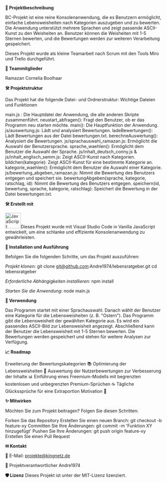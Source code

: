 **🌟 Projektbeschreibung**

BC-Projekt ist eine reine Konsolenanwendung, die es Benutzern ermöglicht, einfache Lebensweisheiten nach Kategorien auszugeben und zu bewerten. Die Anwendung unterstützt mehrere Sprachen und zeigt passende ASCII-Kunst zu den Weisheiten an. Benutzer können die Weisheiten mit 1-5 Sternen bewerten, und die Bewertungen werden zur weiteren Verarbeitung gespeichert.

Dieses Projekt wurde als kleine Teamarbeit nach Scrum mit den Tools Miro und Trello durchgeführt.

**👥 Teammitglieder**

Ramazan
Cornelia Boolhaar


**🛠️ Projektstruktur**

Das Projekt hat die folgende Datei- und Ordnerstruktur:
Wichtige Dateien und Funktionen

main.js : Die Hauptdatei der Anwendung, die alle anderen Skripte zusammenführt.
neustart_abfragen(): Fragt den Benutzer, ob er das Programm neu starten möchte.
main(): Die Hauptfunktion der Anwendung.
js/auswertung.js: Lädt und analysiert Bewertungen.
ladeBewertungen(): Lädt Bewertungen aus der Datei bewertungen.txt.
berechneAuswertung(): Analysiert die Bewertungen.
js/sprachauswahl_ramazan.js: Ermöglicht die Auswahl der Benutzersprache.
sprache_waehlen(): Ermöglicht dem Benutzer die Auswahl der Sprache.
js/inhalt_deutsch_conny.js & js/inhalt_englisch_semm.js: Zeigt ASCII-Kunst nach Kategorien.
bildchen(kategorie): Zeigt ASCII-Kunst für eine bestimmte Kategorie an.
kategorie_waehlen(): Ermöglicht dem Benutzer die Auswahl einer Kategorie.
js/bewertung_abgeben_ramazan.js: Nimmt die Bewertung des Benutzers entgegen und speichert sie.
bewertungAbgeben(sprache, kategorie, ratschlag, id): Nimmt die Bewertung des Benutzers entgegen.
speichern(id, bewertung, sprache, kategorie, ratschlag): Speichert die Bewertung in der Datei bewertungen.txt.


**🛠️ Erstellt mit**

<img src="https://upload.wikimedia.org/wikipedia/commons/6/6a/JavaScript-logo.png" alt="JavaScript" width="50">Dieses Projekt wurde mit Visual Studio Code in Vanilla JavaScript entwickelt, um eine schlanke und effiziente Konsolenanwendung zu gewährleisten.



**📝 Installation und Ausführung**

Befolgen Sie die folgenden Schritte, um das Projekt auszuführen:

*Projekt klonen:*
git clone git@github.com:Andre1974/lebensratgeber.git
cd lebensratgeber

*Erforderliche Abhängigkeiten installieren:*
npm install

*Starten Sie die Anwendung:*
node main.js


**🎨 Verwendung**

Das Programm startet mit einer Sprachauswahl.
Danach wählt der Benutzer eine Kategorie für die Lebensweisheiten (z. B. "Ostern").
Das Programm gibt die Lebensweisheit der gewählten Kategorie aus.
Es wird ein passendes ASCII-Bild zur Lebensweisheit angezeigt.
Abschließend kann der Benutzer die Lebensweisheit mit 1-5 Sternen bewerten.
Die Bewertungen werden gespeichert und stehen für weitere Analysen zur Verfügung.


**📈 Roadmap**

Erweiterung der Bewertungskategorien 📚
Optimierung der Lebensweisheiten 📝
Auswertung der Nutzerbewertungen zur Verbesserung der Inhalte 📊
Einführung eines Freemium-Modells mit begrenzten kostenlosen und unbegrenzten Premium-Sprüchen ☕
Tägliche Glückssprüche für eine Extraportion Motivation 🌟


**✨ Mitwirken**

Möchten Sie zum Projekt beitragen? Folgen Sie diesen Schritten:

Forken Sie das Repository
Erstellen Sie einen neuen Branch: git checkout -b feature-xy
Committen Sie Ihre Änderungen: git commit -m 'Funktion XY hinzugefügt'
Pushen Sie Ihre Änderungen: git push origin feature-xy
Erstellen Sie einen Pull Request


**✉ Kontakt**

📧 E-Mail: projekte@kingnetz.de


📌 Projektverantwortlicher Andre1974

**🛡️ Lizenz**
Dieses Projekt ist unter der MIT-Lizenz lizenziert.

